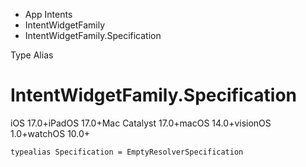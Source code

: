 

- App Intents
- IntentWidgetFamily
-  IntentWidgetFamily.Specification 

Type Alias

# IntentWidgetFamily.Specification

iOS 17.0+iPadOS 17.0+Mac Catalyst 17.0+macOS 14.0+visionOS 1.0+watchOS 10.0+

``` source
typealias Specification = EmptyResolverSpecification
```

